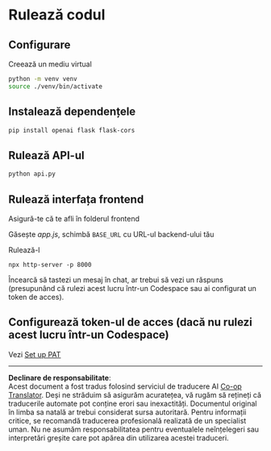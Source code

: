 <!--
CO_OP_TRANSLATOR_METADATA:
{
  "original_hash": "537f02a36d73db093cbb8b9b44867645",
  "translation_date": "2025-09-01T15:49:40+00:00",
  "source_file": "9-chat-project/solution/backend/python/README.md",
  "language_code": "ro"
}
-->
# Rulează codul

## Configurare

Creează un mediu virtual

```sh
python -m venv venv
source ./venv/bin/activate
```

## Instalează dependențele

```sh
pip install openai flask flask-cors 
```

## Rulează API-ul

```sh
python api.py
```

## Rulează interfața frontend

Asigură-te că te afli în folderul frontend

Găsește *app.js*, schimbă `BASE_URL` cu URL-ul backend-ului tău

Rulează-l

```
npx http-server -p 8000
```

Încearcă să tastezi un mesaj în chat, ar trebui să vezi un răspuns (presupunând că rulezi acest lucru într-un Codespace sau ai configurat un token de acces).

## Configurează token-ul de acces (dacă nu rulezi acest lucru într-un Codespace)

Vezi [Set up PAT](https://docs.github.com/en/authentication/keeping-your-account-and-data-secure/managing-your-personal-access-tokens)

---

**Declinare de responsabilitate**:  
Acest document a fost tradus folosind serviciul de traducere AI [Co-op Translator](https://github.com/Azure/co-op-translator). Deși ne străduim să asigurăm acuratețea, vă rugăm să rețineți că traducerile automate pot conține erori sau inexactități. Documentul original în limba sa natală ar trebui considerat sursa autoritară. Pentru informații critice, se recomandă traducerea profesională realizată de un specialist uman. Nu ne asumăm responsabilitatea pentru eventualele neînțelegeri sau interpretări greșite care pot apărea din utilizarea acestei traduceri.